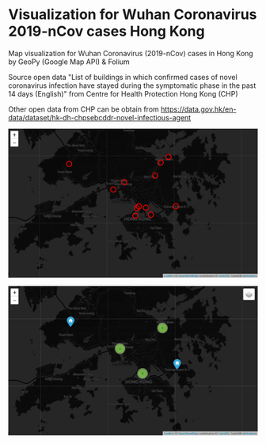 # Visualization for Wuhan Coronavirus 2019-nCov cases Hong Kong
Map visualization for Wuhan Coronavirus (2019-nCov) cases in Hong Kong by GeoPy (Google Map API) &amp; Folium

Source open data "List of buildings in which confirmed cases of novel coronavirus infection have stayed during the symptomatic phase in the past 14 days (English)" from Centre for Health Protection Hong Kong (CHP)

Other open data from CHP can be obtain from https://data.gov.hk/en-data/dataset/hk-dh-chpsebcddr-novel-infectious-agent

![alt text](https://github.com/easonlai/Visualization_for_Wuhan-Coronavirus_2019-nCov_cases_HK/blob/master/map1.PNG)

![alt text](https://github.com/easonlai/Visualization_for_Wuhan-Coronavirus_2019-nCov_cases_HK/blob/master/map2.PNG)

